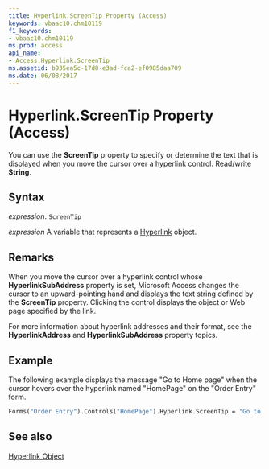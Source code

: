 ```yaml
---
title: Hyperlink.ScreenTip Property (Access)
keywords: vbaac10.chm10119
f1_keywords:
- vbaac10.chm10119
ms.prod: access
api_name:
- Access.Hyperlink.ScreenTip
ms.assetid: b935ea5c-17d8-e3ad-fca2-ef0985daa709
ms.date: 06/08/2017
---
```



# Hyperlink.ScreenTip Property (Access)

You can use the  **ScreenTip** property to specify or determine the text that is displayed when you move the cursor over a hyperlink control. Read/write **String**.


## Syntax

 _expression_. `ScreenTip`

 _expression_ A variable that represents a [Hyperlink](Access.Hyperlink.md) object.


## Remarks

When you move the cursor over a hyperlink control whose  **HyperlinkSubAddress** property is set, Microsoft Access changes the cursor to an upward-pointing hand and displays the text string defined by the **ScreenTip** property. Clicking the control displays the object or Web page specified by the link.

For more information about hyperlink addresses and their format, see the  **HyperlinkAddress** and **HyperlinkSubAddress** property topics.


## Example

The following example displays the message "Go to Home page" when the cursor hovers over the hyperlink named "HomePage" on the "Order Entry" form.


```vb
Forms("Order Entry").Controls("HomePage").Hyperlink.ScreenTip = "Go to Home page"
```


## See also


[Hyperlink Object](Access.Hyperlink.md)

